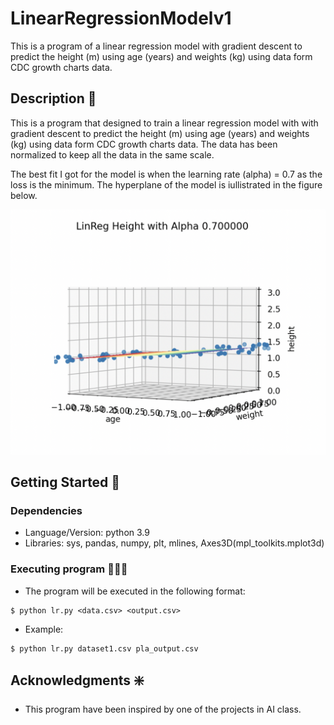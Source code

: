 # LinearRegressionModelv1
This is a program of a linear regression model with gradient descent to predict the height (m) using age (years) and weights (kg) using data form CDC growth charts data.

## Description 🧐

This is a program that designed to train a linear regression model  with with gradient descent to predict the height (m) using age (years) and weights (kg) using data form CDC growth charts data. The data has been normalized to keep all the data in the same scale. 

The best fit I got for the model is when the learning rate (alpha) = 0.7 as the loss is the minimum. The hyperplane of the model is iullistrated in the figure below.

![result](lrFigure.png)

## Getting Started 🚀

### Dependencies

* Language/Version: python 3.9
* Libraries: sys, pandas, numpy, plt, mlines, Axes3D(mpl_toolkits.mplot3d)

### Executing program 👩🏻‍💻

* The program will be executed in the following format: 
```
$ python lr.py <data.csv> <output.csv>
```
* Example:
```
$ python lr.py dataset1.csv pla_output.csv
```

## Acknowledgments ❇️

* This program have been inspired by one of the projects in AI class.

